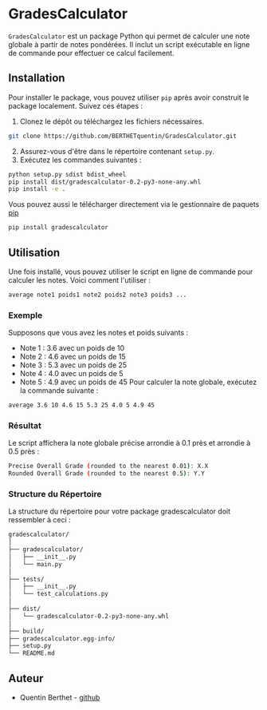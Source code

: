 # GradesCalculator

`GradesCalculator` est un package Python qui permet de calculer une note globale à partir de notes pondérées. Il inclut un script exécutable en ligne de commande pour effectuer ce calcul facilement.

## Installation

Pour installer le package, vous pouvez utiliser `pip` après avoir construit le package localement. Suivez ces étapes :

1. Clonez le dépôt ou téléchargez les fichiers nécessaires.
```bash
git clone https://github.com/BERTHETquentin/GradesCalculator.git
```
2. Assurez-vous d'être dans le répertoire contenant `setup.py`.
3. Exécutez les commandes suivantes :

```bash
python setup.py sdist bdist_wheel
pip install dist/gradescalculator-0.2-py3-none-any.whl
pip install -e .
```

Vous pouvez aussi le télécharger directement via le gestionnaire de paquets [pip](https://pypi.org/project/pip/)

```bash
pip install gradescalculator
```

## Utilisation

Une fois installé, vous pouvez utiliser le script en ligne de commande pour calculer les notes. Voici comment l'utiliser :

```bash
average note1 poids1 note2 poids2 note3 poids3 ...
```

### Exemple
Supposons que vous avez les notes et poids suivants :

- Note 1 : 3.6 avec un poids de 10
- Note 2 : 4.6 avec un poids de 15
- Note 3 : 5.3 avec un poids de 25
- Note 4 : 4.0 avec un poids de 5
- Note 5 : 4.9 avec un poids de 45
Pour calculer la note globale, exécutez la commande suivante :

```bash
average 3.6 10 4.6 15 5.3 25 4.0 5 4.9 45
```
### Résultat

Le script affichera la note globale précise arrondie à 0.1 près et arrondie à 0.5 près :

```bash
Precise Overall Grade (rounded to the nearest 0.01): X.X
Rounded Overall Grade (rounded to the nearest 0.5): Y.Y
```

### Structure du Répertoire

La structure du répertoire pour votre package gradescalculator doit ressembler à ceci :

```bash
gradescalculator/
│
├── gradescalculator/
│   ├── __init__.py
│   └── main.py
│
├── tests/
│   ├── __init__.py
│   └── test_calculations.py
│
├── dist/
│   └── gradescalculator-0.2-py3-none-any.whl
│
├── build/
├── gradescalculator.egg-info/
├── setup.py
└── README.md
```

## Auteur
- Quentin Berthet - [github](https://github.com/BERTHETquentin)
